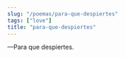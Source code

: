 ```yaml
---
slug: "/poemas/para-que-despiertes"
tags: ["love"]
title: "para-que-despiertes"
---
```

—Para que despiertes.